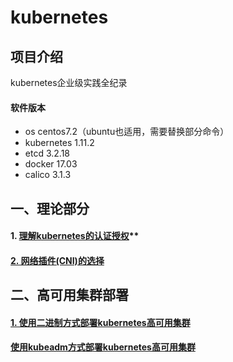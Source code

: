 # kubernetes

## 项目介绍
kubernetes企业级实践全纪录

#### 软件版本
- os centos7.2（ubuntu也适用，需要替换部分命令）
- kubernetes 1.11.2
- etcd 3.2.18
- docker 17.03
- calico 3.1.3

## 一、理论部分
#### 1. [理解kubernetes的认证授权][1]**
#### [2. 网络插件(CNI)的选择][2]
## 二、高可用集群部署
#### [1. 使用二进制方式部署kubernetes高可用集群][3]
#### [使用kubeadm方式部署kubernetes高可用集群][4]


[1]:https://gitee.com/pa/kubernetes/blob/master/docs/auth.md
[2]:https://gitee.com/pa/kubernetes/blob/master/docs/cni.md
[3]:https://gitee.com/pa/kubernetes-ha-binary
[4]:https://gitee.com/pa/kubernetes-ha-kubeadm
